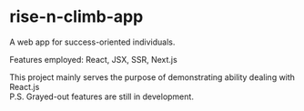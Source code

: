 # rise-n-climb-app
A web app for success-oriented individuals.

Features employed: React, JSX, SSR, Next.js <br />

This project mainly serves the purpose of demonstrating ability dealing with React.js <br />
P.S. Grayed-out features are still in development.
